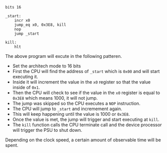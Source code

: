 ```axsm
bits 16

_start:
	incr x0
	jump_eq x0, 0x3E8, kill
	nop
	jump _start
	
kill:
	hlt
```

The above program will excute in the following patteren.
 - Set the architech mode to 16 bits
 - First the CPU will find the address of `_start` which is `0x00` and will start executing it.
 - Inside it will increment the value in the `x0` register so that the value inside of `0x1`.
 - Then the CPU will check to see if the value in the `x0` register is equal to `0x3E8` which means 1000, it will not jump.
 - The jump was skipped so the CPU executes a `NOP` instruction.
 - The CPU will jump to `_start` and incremement again. 
 - This will keep happening until the value is 1000 or `0x3E8`.
 - Once the value is met, the jump will trigger and start executing at `kill`.
 - The `kill` function calls the CPU terminate call and the device processor will trigger the PSU to shut down.


Depending on the clock speed, a certain amount of observable time will be spent.
